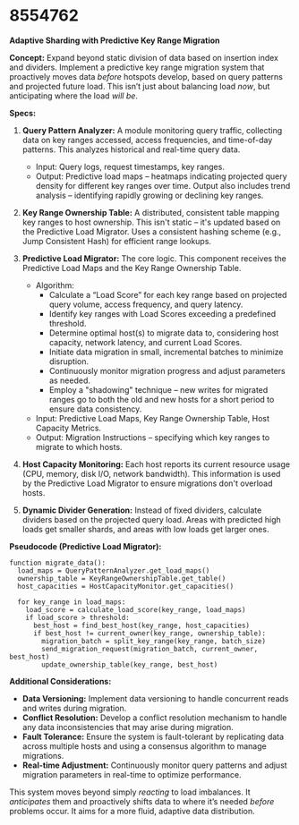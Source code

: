 # 8554762

**Adaptive Sharding with Predictive Key Range Migration**

**Concept:** Expand beyond static division of data based on insertion index and dividers. Implement a predictive key range migration system that proactively moves data *before* hotspots develop, based on query patterns and projected future load. This isn’t just about balancing load *now*, but anticipating where the load *will be*.

**Specs:**

1.  **Query Pattern Analyzer:** A module monitoring query traffic, collecting data on key ranges accessed, access frequencies, and time-of-day patterns. This analyzes historical and real-time query data.

    *   Input: Query logs, request timestamps, key ranges.
    *   Output: Predictive load maps – heatmaps indicating projected query density for different key ranges over time.  Output also includes trend analysis – identifying rapidly growing or declining key ranges.

2.  **Key Range Ownership Table:**  A distributed, consistent table mapping key ranges to host ownership. This isn't static – it's updated based on the Predictive Load Migrator.  Uses a consistent hashing scheme (e.g., Jump Consistent Hash) for efficient range lookups.

3.  **Predictive Load Migrator:**  The core logic.  This component receives the Predictive Load Maps and the Key Range Ownership Table.

    *   Algorithm:
        *   Calculate a “Load Score” for each key range based on projected query volume, access frequency, and query latency.
        *   Identify key ranges with Load Scores exceeding a predefined threshold.
        *   Determine optimal host(s) to migrate data to, considering host capacity, network latency, and current Load Scores.
        *   Initiate data migration in small, incremental batches to minimize disruption.
        *   Continuously monitor migration progress and adjust parameters as needed.
        *   Employ a "shadowing" technique – new writes for migrated ranges go to both the old and new hosts for a short period to ensure data consistency.
    *   Input: Predictive Load Maps, Key Range Ownership Table, Host Capacity Metrics.
    *   Output: Migration Instructions – specifying which key ranges to migrate to which hosts.

4.  **Host Capacity Monitoring:**  Each host reports its current resource usage (CPU, memory, disk I/O, network bandwidth).  This information is used by the Predictive Load Migrator to ensure migrations don't overload hosts.

5.  **Dynamic Divider Generation:**  Instead of fixed dividers, calculate dividers based on the projected query load. Areas with predicted high loads get smaller shards, and areas with low loads get larger ones.

**Pseudocode (Predictive Load Migrator):**

```
function migrate_data():
  load_maps = QueryPatternAnalyzer.get_load_maps()
  ownership_table = KeyRangeOwnershipTable.get_table()
  host_capacities = HostCapacityMonitor.get_capacities()

  for key_range in load_maps:
    load_score = calculate_load_score(key_range, load_maps)
    if load_score > threshold:
      best_host = find_best_host(key_range, host_capacities)
      if best_host != current_owner(key_range, ownership_table):
        migration_batch = split_key_range(key_range, batch_size)
        send_migration_request(migration_batch, current_owner, best_host)
        update_ownership_table(key_range, best_host)
```

**Additional Considerations:**

*   **Data Versioning:** Implement data versioning to handle concurrent reads and writes during migration.
*   **Conflict Resolution:** Develop a conflict resolution mechanism to handle any data inconsistencies that may arise during migration.
*   **Fault Tolerance:** Ensure the system is fault-tolerant by replicating data across multiple hosts and using a consensus algorithm to manage migrations.
*   **Real-time Adjustment:** Continuously monitor query patterns and adjust migration parameters in real-time to optimize performance.

This system moves beyond simply *reacting* to load imbalances. It *anticipates* them and proactively shifts data to where it’s needed *before* problems occur. It aims for a more fluid, adaptive data distribution.
